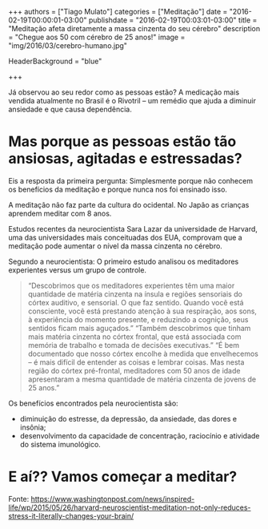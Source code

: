 +++
authors = ["Tiago Mulato"]
categories = ["Meditação"]
date = "2016-02-19T00:00:01-03:00"
publishdate = "2016-02-19T00:03:01-03:00"
title = "Meditação afeta diretamente a massa cinzenta do seu cérebro"
description = "Chegue aos 50 com cérebro de 25 anos!"
image = "img/2016/03/cerebro-humano.jpg"

HeaderBackground = "blue"


+++


Já observou ao seu redor como as pessoas estão? A medicação mais vendida atualmente no Brasil é o Rivotril – um remédio que ajuda a diminuir ansiedade e que causa dependência.

# Mas porque as pessoas estão tão ansiosas, agitadas e estressadas?

Eis a resposta da primeira pergunta: Simplesmente porque não conhecem os benefícios da meditação e porque nunca nos foi ensinado isso.

A meditação não faz parte da cultura do ocidental. No Japão as crianças aprendem meditar com 8 anos.

Estudos recentes da neurocientista Sara Lazar da universidade de Harvard, uma das universidades mais conceituadas dos EUA, comprovam que a meditação pode aumentar o nível da massa cinzenta no cérebro.

Segundo a neurocientista: O primeiro estudo analisou os meditadores experientes versus um grupo de controle.

> “Descobrimos que os meditadores experientes têm uma maior quantidade de matéria cinzenta na ínsula e regiões sensoriais do córtex auditivo, e sensorial. O que faz sentido. Quando você está consciente, você está prestando atenção à sua respiração, aos sons, à experiência do momento presente, e reduzindo a cognição, seus sentidos ficam mais aguçados.”
“Também descobrimos que tinham mais matéria cinzenta no córtex frontal, que está associada com memória de trabalho e tomada de decisões executivas.”
“É bem documentado que nosso córtex encolhe à medida que envelhecemos – é mais difícil de entender as coisas e lembrar coisas. Mas nesta região do córtex pré-frontal, meditadores com 50 anos de idade apresentaram a mesma quantidade de matéria cinzenta de jovens de 25 anos.”

Os benefícios encontrados pela neurocientista são:

- diminuição do estresse, da depressão, da ansiedade, das dores e insônia;
- desenvolvimento da capacidade de concentração, raciocínio e atividade do sistema imunológico.

# E aí?? Vamos começar a meditar?

Fonte: https://www.washingtonpost.com/news/inspired-life/wp/2015/05/26/harvard-neuroscientist-meditation-not-only-reduces-stress-it-literally-changes-your-brain/
